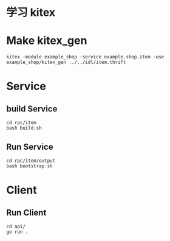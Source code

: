 # 学习 kitex


# Make kitex_gen
```
kitex -module example_shop -service example.shop.item -use example_shop/kitex_gen ../../idl/item.thrift

```

# Service

## build Service

```
cd rpc/item
bash build.sh
```

## Run Service

```
cd rpc/item/output
bash bootstrap.sh
```

# Client

## Run Client

```
cd api/
go run .
```